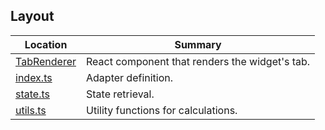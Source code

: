 ## Layout

| Location                     | Summary                                        |
| ---------------------------- | ---------------------------------------------- |
| [TabRenderer](./TabRenderer) | React component that renders the widget's tab. |
| [index.ts](./index.ts)       | Adapter definition.                            |
| [state.ts](./state.ts)       | State retrieval.                               |
| [utils.ts](./utils.ts)       | Utility functions for calculations.            |
